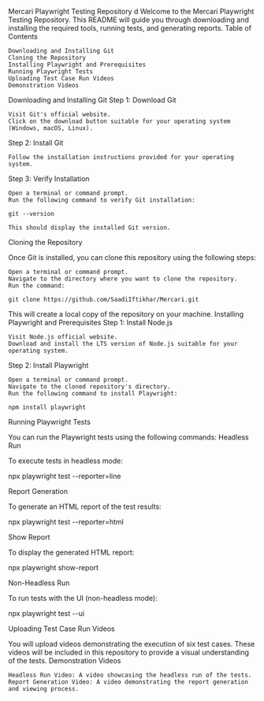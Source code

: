 Mercari Playwright Testing Repository
d
Welcome to the Mercari Playwright Testing Repository. This README will guide you through downloading and installing the required tools, running tests, and generating reports.
Table of Contents

    Downloading and Installing Git
    Cloning the Repository
    Installing Playwright and Prerequisites
    Running Playwright Tests
    Uploading Test Case Run Videos
    Demonstration Videos

Downloading and Installing Git
Step 1: Download Git

    Visit Git's official website.
    Click on the download button suitable for your operating system (Windows, macOS, Linux).

Step 2: Install Git

    Follow the installation instructions provided for your operating system.

Step 3: Verify Installation

    Open a terminal or command prompt.
    Run the following command to verify Git installation:

    git --version

    This should display the installed Git version.

Cloning the Repository

Once Git is installed, you can clone this repository using the following steps:

    Open a terminal or command prompt.
    Navigate to the directory where you want to clone the repository.
    Run the command:

    git clone https://github.com/SaadiIftikhar/Mercari.git

This will create a local copy of the repository on your machine.
Installing Playwright and Prerequisites
Step 1: Install Node.js

    Visit Node.js official website.
    Download and install the LTS version of Node.js suitable for your operating system.

Step 2: Install Playwright

    Open a terminal or command prompt.
    Navigate to the cloned repository's directory.
    Run the following command to install Playwright:

    npm install playwright

Running Playwright Tests

You can run the Playwright tests using the following commands:
Headless Run

To execute tests in headless mode:

npx playwright test --reporter=line

Report Generation

To generate an HTML report of the test results:

npx playwright test --reporter=html

Show Report

To display the generated HTML report:

npx playwright show-report

Non-Headless Run

To run tests with the UI (non-headless mode):

npx playwright test --ui

Uploading Test Case Run Videos

You will upload videos demonstrating the execution of six test cases. These videos will be included in this repository to provide a visual understanding of the tests.
Demonstration Videos

    Headless Run Video: A video showcasing the headless run of the tests.
    Report Generation Video: A video demonstrating the report generation and viewing process.
